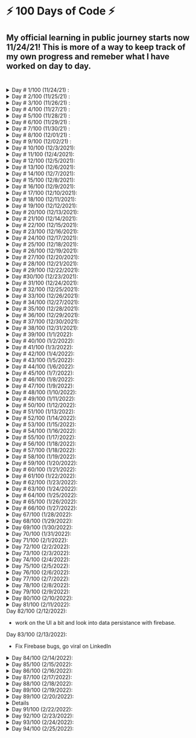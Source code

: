 # ⚡ 100 Days of Code ⚡

## My official learning in public journey starts now 11/24/21! This is more of a way to keep track of my own progress and remeber what I have worked on day to day.<br><br>

<details>
<summary>Day # 1/100 (11/24/21) :</summary>
Thanks to Black Friday, I picked up a TypeScript Udemy course to jump on the TypeScript band waggon. A few things from today's study session:

- Complile your .ts file with `tsc filename.ts`
- Core Types (_Always written in all lowercase_)
  - number (_All numbers, no differentiation between integers or floats_)
  - string (_All text values_)
  - boolean (_Just these two, no "truthy" or falsy" values_)
  - object (_Any JavaScript object, more specific types (type of object) are possible_)
  - Array (_Any JavaScript array, type can be flexible or strict(regarding the element types)_)
  - Tuple (_Added by TypeScript: Fixed-length array_)
  - Enums (_Added by TypeScript: Automatically enumerated global constant identifiers_)
  - Any (_Any kind of value, no specific type assignment_)
- Union Types (_Multiple types separated with a | _)
- Literal Types (_Specific Types, "as-number" or 5.12 _)
- Type Aliases (_Allow you to encode your own custom types_)

  ```javascript
  type ConversionDescriptor = "as-number" | "as-text";
  ```

  you can also do things like:

  ```javascript
  type User = { name: string, age: number };
  const u1: User = { name: "Max", age: 30 }; // this works!
  ```

</details>

<details>

<summary>Day # 2/100 (11/25/21) :</summary>

Happy Thanksgiving everyone!

- `tsc app.ts --watch` (_This will watch for modifications to 'app.ts' and auto compile_)
  <br>

In order for TypeScript to know that you want to watch all .ts files in your entire project you must first run (_only once_):

```sh
tsc --init
```

This will create a `tsconfig.json` file that has all of your necessary TypeScript configuration information inside.  
Once you have done this, you can run  
`tsc --watch`  
without pointing it at a specific file and this will watch all TypeScript files in your project and recompile on change.

To specifically include or exclude a file or files from being compiled in your project, add the following to your tsconfig.json:

```js
...
"exclude": [
  "node_modules" // already excluded by default
],
"include": [
  "fileToInclude.ts",
  "otherFile.ts"
]
```

#### Setting sourceMap to true will give you access to your TypeScript files in the developer console.

</details>

<details>

<summary>Day # 3/100 (11/26/21) :</summary>

### TypeScript / JavaScript

- The "Rest" parameter  
  _allows you to take a varying amount of parameters_

```js
const add = (...numbers: number[]) => {
  return numbers.reduce((curResult, vurValue) => {
    return curResult + curValue;
  }, 0);
};
```

### AWS Developer Assoicate

- IAM (_Identity and Access Management, Global service_)
  - ### Policies
    example below:
  ```json
  {
    "Version": "2021-12-17",
    "Id": "S3-Account-Permissions",
    "Statement": [
      {
        "Sid": "1",
        "Effect": "Allow",
        "Principal": {
          "AWS": [arn:aws:iam::123456789012:root"]
        },
        "Action":[
          "s3:GetObject",
          "s3:PutObject"
        ],
        "Resource":[arn:aws:s3:::mybucket/*"]
      }
    ]
  }
  ```
  - Consists of
    - Version: policy language version, always include "2012-10-17"
    - Id: an identifier for the policy(optional)
    - Statement: one or more individual statements(required)
  - Statements consists of
    - Sid: an identifier for the statement(optional)
    - Effect: whether the statement allows or denies access(Allow,Deny)
    - Principal: account/user/role to which this policy is applied to
    - Action: list of actions this policy allows or denies
    - Resource list of resources to which the actions are applied to
    - Condition: conditions for when this policy is in effect(optional)<br><br>
  - ### MFA(_Multi Factor Authentication_)
    - Password + (device you own) => successful login
  - ### Roles
    - Just like permissions but for Services
  - ### Best Practices
    - Don't use the root account except for AWS account setup
    - One physical user = One AWS user
    - Assign users to groups and assign permissions to those groups
    - Create a strong password policy
    - Use and enforce the use of MFA
    - Create and use Roles for giving permissions to AWS services
    - Use Access Keys for Programmatic Access (CLI/SDK)
    - Audit permissions of your account with the IAM Credentials Report
    - **NEVER** share IAM users & Access Keys

</details>

<details>

<summary>Day # 4/100 (11/27/21) :</summary>

### S.O.L.I.D Design Principles

- Single Responsibility Principle
  - A class should have one and only one reason to change, meaning that a class should have only one job.
- Open/Closed Principle
  - Objects or entities should be open for extension but closed for modification.
    _This means that a class should be extendable without modifying the class itself._
- Liskov Substitution Principle
  - The principle defines that objects of a superclass shall be replaceable with objects of its subclasses without breaking the application. That requires the objects of your subclasses to behave in the same way as the objects of your superclass.
- Interface Segregation Principle
  - A client should never be forced to implement an interface that it doesn’t use, or clients shouldn’t be forced to depend on methods they do not use.
    _the goal of the Interface Segregation Principle is to reduce the side effects and frequency of required changes by splitting the software into multiple, independent parts._
- Dependency Inversion Principle
  - Entities must depend on abstractions, not on concretions. It states that the high-level module must not depend on the low-level module, but they should depend on abstractions.

</details>

<details>

<summary>Day # 5/100 (11/28/21) :</summary>

Today is the first time that I have ever run the command:

```sh
npx create-react-app typescript-flashcards --template typescript
```

Soon after that, I decided to take my own advice and not context switch. Rather than jumping straight into a React project with TypeScript, I decided to just continue along learning all that I can about TypeScript.

**Advanced TypeScript Types**

### Intersection Types

Intersections Types are created with the "&"

```ts
type Admin = {
  name: string;
  privileges: string[];
};

type Employee = {
  name: string;
  startDate;
  Date;
};

type ElevatedEmployee = Admin & Employee;
```

_when 2 union types are used, only the type in common gets used and when an object type is used, the new type is the combination of all properties_

### Type Guards

When you need to type check a union type or other overlapping type, you can can check it with the `typeof` operator or using `in` depending if it is built in type or user created type.

```ts
function move(pet: Fish | Bird) {
  if ("swim" in pet) {
    return pet.swim();
  }
  return pet.fly();
}
```

```ts
function add(num: number | string, num2: number | string) {
  if (typeof num === "string" || typeof num2 === "string") {
    return num.toString() + num2.toString();
  }
  return num + num2;
}
```

### Discriminated Unions

(available with object/interfaces)  
_A common technique for working with unions is to have a single field which uses literal types which you can use to let TypeScript narrow down the possible current type._  
Example:

```ts
interface Bird {
  type: "bird";
  flyingSpeed: number;
}

interface Horse {
  type: "horse";
  runningSpeed: number;
}

type Animal = Bird | Horse;

function moveAnimal(animal: Animal) {
  let speed;
  switch (animal.type) {
    case "bird":
      speed = animal.flyingSpeed;
      break;
    case "horse":
      speed = animal.runningSpeed;
      break;
  }
  console.log("Moving at speed: " + speed);
}

moveAnimal({ type: "bird", flyingSpeed: 10 });
```

### Type Casting

This can be done using "<>" before an element or using "as **\_\_**" after

### Function Overloads

Adding the same function signature above with different parameter types followed by a ";".

### Optional Chaining

Using a ? after an object rather than checking if the object is not null.

```js
console.log(fetchedUserData?.job?.title);
```

### Nullish Coalescing

You can use a "??" to return the right-hand operand when its left-hand operand is null or undefined.

```js
const storedData = userInput ?? "DEFAULT";
//if userInput is null, 'DEFAULT' will be set, if not, userInput will be used.
```

</details>

<details>

<summary>Day # 6/100 (11/29/21) :</summary>

Today we take a look at **Generics**

```ts
//Array Type
const names: Array<string> = ["Travis", "Chris"];

//Promise Type
const promise: Promise<string> = new Promise((resolve, reject) => {
  setTimeout(() => {
    resolve("This is done!");
  }, 2000);
});
```

**Generic Function**

```ts
function merge<T, U>(objA: T, objB: U) {
  return Object.assign(objA, objB);
}

const mergedObj = merge({ name: "Travis" }, { age: 32 });
console.log(mergedObj); // {name: 'Travis', age: 32}
```

This way, when we call this merge function, the type gets passed in and then used below.  
Generic Types/Functions are very powerful.

**Constraints**
Using the "extends" followed by the type after the "T" and "U" in the code snippet above, you can explicitly set the type of the generic.

```ts
function merge<T extends object, U extends object>(objA: T, objB: U) {
  //This will make sure that the items getting passed in have to be an object.
}
```

**The 'keyof' Constraint**

```ts
function extractAndConvert<T extends object, U extends keyof T>(
  obj: T,
  key: U
) {
  return "Value: " + obj[key];
}
extractAndConvert({ name: "Travis" }, "name");
```

TypeScript will make sure that the the second argument is a valid key for the object passed in.

**Decorators**

- Class Decorators
  - A Class Decorator is declared just before a class declaration. The class decorator is applied to the constructor of the class and can be used to observe, modify, or replace a class definition. A class decorator cannot be used in a declaration file, or in any other ambient context (such as on a declare class).The expression for the class decorator will be called as a function at runtime, with the constructor of the decorated class as its only argument.
- Method Decorators
  - A Method Decorator is declared just before a method declaration. The decorator is applied to the Property Descriptor for the method, and can be used to observe, modify, or replace a method definition. A method decorator cannot be used in a declaration file, on an overload, or in any other ambient context (such as in a declare class).
- Accessor Decorators
  - An Accessor Decorator is declared just before an accessor declaration. The accessor decorator is applied to the Property Descriptor for the accessor and can be used to observe, modify, or replace an accessor’s definitions. An accessor decorator cannot be used in a declaration file, or in any other ambient context (such as in a declare class).
- Property Decorators
  - A Property Decorator is declared just before a property declaration. A property decorator cannot be used in a declaration file, or in any other ambient context (such as in a declare class).
- Parameter Decorators
  - A Parameter Decorator is declared just before a parameter declaration. The parameter decorator is applied to the function for a class constructor or method declaration. A parameter decorator cannot be used in a declaration file, an overload, or in any other ambient context (such as in a declare class).

</details>

<details>

<summary>Day # 7/100 (11/30/21) :</summary>

**Drag and Drop in TypeScript**
Started with the basics, setup a form using TS classes and implemented form input validation.

</details>

<details>

<summary>Day # 8/100 (12/01/21) :</summary>
Going through more of a Udemy course today scratching my head because something wasn't working.
Turns out, I didn't run `tsc -w` in my other terminal window. (facepalm)

Spent the rest of the evening working on random interview style alogrithm questions. Fibonacci, FizzBuzz,etc...

</details>

<details>

<summary>Day # 9/100 (12/02/21) :</summary>

I know I'm a big advocate of not "context-hopping" but I have this Vue.js bug that I have to itch. I want to see the similarities between React and Vue.

**What is Vue**  
Vue (pronounced /vjuː/, like view) is a progressive framework for building user interfaces. Unlike other monolithic frameworks, Vue is designed from the ground up to be incrementally adoptable. The core library is focused on the view layer only, and is easy to pick up and integrate with other libraries or existing projects. On the other hand, Vue is also perfectly capable of powering sophisticated Single-Page Applications when used in combination with modern tooling and supporting libraries.

**Let's get started**

```sh
npm install vue
```

**Vue Components are all in 1 file!?**  
One important thing to note is that separation of concerns is not equal to separation of file types. In modern UI development, we have found that instead of dividing the codebase into three huge layers that interweave with one another, it makes much more sense to divide them into loosely-coupled components and compose them. Inside a component, its template, logic and styles are inherently coupled, and collocating them actually makes the component more cohesive and maintainable.

Even if you don’t like the idea of Single-File Components, you can still leverage its hot-reloading and pre-compilation features by separating your JavaScript and CSS into separate files:

```js
<!-- my-component.vue -->
<template>
  <div>This will be pre-compiled</div>
</template>
<script src="./my-component.js"></script>
<style src="./my-component.css"></style>
```

</details>

<details>

<summary>Day # 10/100 (12/3/2021):</summary>

This evening I spent most of my time playing around with Vue.
Learned a bit more about:

- Declarative Rendering `{{message}}`
- Conditionals and Loops `<span v-if="isVisible">Now you see me</span>`
</details>

<details>

<summary>Day # 11/100 (12/4/2021):</summary>

Today I reimplemented my todolist in Vue from scratch.  
I then created a quick Github Profile Display under the todo list using axios to fetch user info from the github API.

</details>

<details>

<summary>Day # 12/100 (12/5/2021):</summary>
Today I decided to bite the bullet and switch over VSCode to use Vim. This should be interesting.

_v-bind_: takes an atribute in which the data will be bound to. _setting the value of an attribute_
_v-on_: takes an argument after the colon which is an event. (_click, mouseEnter, mouseLeave, etc..._)

**Event Modifiers**

- .stop
- .prevent
- .capture
- .self
- .once
- .passive

```html
<!-- the click event's propagation will be stopped -->
<a v-on:click.stop="doThis"></a>

<!-- the submit event will no longer reload the page -->
<form v-on:submit.prevent="onSubmit"></form>

<!-- modifiers can be chained -->
<a v-on:click.stop.prevent="doThat"></a>

<!-- just the modifier -->
<form v-on:submit.prevent></form>

<!-- use capture mode when adding the event listener -->
<!-- i.e. an event targeting an inner element is handled here before being handled by that element -->
<div v-on:click.capture="doThis">...</div>

<!-- only trigger handler if event.target is the element itself -->
<!-- i.e. not from a child element -->
<div v-on:click.self="doThat">...</div>
```

</details>

<details>

<summary>Day # 13/100 (12/6/2021):</summary>

**Today is the day I recreate my flashcards-react-app in Vue**

- Learned the correct way to pass props to a components.
- Installed Cypress for testing and did a ton of reading.
  - Tomorrow I plan on doing a deeper dive on cypress.
  </details>

<details>

<summary>Day # 14/100 (12/7/2021):</summary>

**Methods vs Computed Properties vs Watchers**

**Methods**

- Use with event binding OR data binding.
- Data binding: Method is executed for every "re-render" cycle of the component.
- Use for events or data that really needs to be re-evaluated all of the time.

**Computed Properties**

- Use with data binding.
- Computed properties are only re-evaluated if one of their "used values" changes.
- Use for data that depends on other data.

**Watchers**

- Not used directly in the template.
- Allows you to run any code in reaction to some changed data(e.g. sending an HTTP request etc...)
- Use for any non-data updates you want to make.

- Learned the correct way to pass props to a components.

</details>

<details>

<summary>Day # 15/100 (12/8/2021):</summary>

Today I had this great idea to make a "mini-game" of sorts in Vue.

**GetIntoTech**

- Level up to get hired from the company of your dreams.
  - 2 "health bars"
    - Developer Skills
    - Company Difficulty or possibility to hire or something.
  - 4 buttons
    - Take a Udemy Course
    - Connect to people on LinkedIn
    - Send out an application
    - Grind LeetCode

I was able to get a simple UI fleshed out and some basic functionality setup.

</details>

<details>

<summary>Day # 16/100 (12/9/2021):</summary>

Today I spent most of my time working on the mini-game logic.

- Implemented a stamina meter that decreases continuously.
- Added a sleep function that restores your stamina but puts a freeze on the buttons for 3 seconds.
- Implemented a modal popup if you run out of stamina that resets the game on close.

</details>

<details>

<summary>Day # 17/100 (12/10/2021):</summary>

After listening to a great podcast while sitting in a ton of traffic, I decided to try to put a little more effort towards learning CSS "in-depth." I have never really tried to learn it thoroughly and I'm honestly tired of throwing random properties at an element until it looks close to what I'm looking for. One day I want to know why things are working they way they are and be able to produce pixel perfect layouts given a design.

Therefore, today I have decided to work on a simple FrontEndMentor project and brush up on my CSS skills.

</details>

<details>

<summary>Day # 18/100 (12/11/2021):</summary>
A few random CSS notes.

**Specificity**
Specificity is a weight that is applied to a given CSS declaration, determined by the number of each selector type in the matching selector. When multiple declarations have equal specificity, the last declaration found in the CSS is applied to the element. Specificity only applies when the same element is targeted by multiple declarations. As per CSS rules, directly targeted elements will always take precedence over rules which an element inherits from its ancestor.

**Selector Types**

1. Type selectors (e.g., h1) and pseudo-elements (e.g., ::before).
2. Class selectors (e.g., .example), attributes selectors (e.g., [type="radio"]) and pseudo-classes (e.g., :hover).
3. ID selectors (e.g., #example).

_Universal selector (\*), combinators (+, >, ~, ' ', ||) and negation pseudo-class (:not()) have no effect on specificity. (The selectors declared inside :not() do, however.)_

**Inline styles added to an element (e.g., style="font-weight: bold;") always overwrite any styles in external stylesheets, and thus can be thought of as having the highest specificity.**

**The !important exception ruels of thumb**

- **Always** look for a way to use specificity before even considering !important
- **Only** use !important on page-specific CSS that overrides foreign CSS (from external libraries, like Bootstrap or normalize.css).
- **Never** use !important when you're writing a plugin/mashup.
- **Never** use !important on site-wide CSS.

</details>

<details>

<summary>Day # 19/100 (12/12/2021):</summary>

- How Vue looks under the hood.
- Todo List
- Rabbit DSA with Chris.
- Brain F\*\*\*\* with python and "global" CONSTANTS (first time I wanted to get back into my JavaScript code)

</details>

<details>

<summary>Day # 20/100 (12/13/2021):</summary>

- Todo List ✔✔
- How Vue Updates the DOM ✔✔
- Vue Instance Lifecycle
  - createApp()
  - beforeCreate()
  - created()
  - beforeMount()
  - mounted()
  - DATA CHANGED
    - beforeUpdate()
    - updated()
  - INSTANCE UNMOUNTED
    - beforeUnmount()
    - unmounted()

</details>

<details>

<summary>Day # 21/100 (12/14/2021):</summary>

Started off the evening with a bit more of Vue theory and then jumped into another project, this time a simple portfolio project to practice using components, props, and state management with VueX.

</details>

<details>

<summary>Day # 22/100 (12/15/2021):</summary>

**VueX**

- Commit a Mutation
- Dispatch an action

**Vue Deeper Dive**

- Global vs Local Components
- Scoped Styles
- Slots
  - Named Slots (must name them if more than 1)
  - `<template v-slot:NAMEOFSLOT>`
  - Scoped Slots
  </details>

<details>

<summary>Day # 23/100 (12/16/2021):</summary>

Took it easy today and spent my entire evening messing around on the simple portfolio vue project I started's CSS.

CSS Pros blow me away. Mad props to people who fully understand what is going on under the hood in CSS.

</details>

<details>

<summary>Day # 24/100 (12/17/2021):</summary>

- Simple Vue Portfolio
- VueX
- Looked into a bug in a fellow developers code.

</details>

<details>

<summary>Day # 25/100 (12/18/2021):</summary>

- Purchased domain for future business endevors. ✔
- Start fresh React/Vue project of future business. ✔
- Add all inital components, pages, and packages. ✔

</details>

<details>

<summary>Day # 26/100 (12/19/2021):</summary>

- Added a cool card component to the shop page.
- Looking to get into user login-registration tomorrow.

</details>

<details>

<summary>Day # 27/100 (12/20/2021):</summary>

Continue working on AlawaysZenCeramics.com

Went back to a previous react/redux ecommerce store I build with a Udemy course to refresh my knowledge of Firebase Authenticaiton.

Also broke the website in to a few smaller components.

</details>

<details>

<summary>Day # 28/100 (12/21/2021):</summary>

**AlwaysZenCeramics.com**

- Added Firebase User Auth
- Added a UserContext to be able to access the logged in user info at any time.
- Added a few pictures to the home page.

</details>

<details>

<summary>Day # 29/100 (12/22/2021):</summary>

Today I worked on a take home assessment given to a fellow div.  
Got the Node.js/Express server running with postgreSQL as the database.  
Simple Client was created with Vue.

</details>

<details>

<summary> Day #30/100 (12/23/2021):</summary>

- Finish up the take home assessment.
- Added the addCar functionality.

</details>

<details>

<summary>Day # 31/100 (12/24/2021):</summary>

**Merry Christmas Eve**

</details>

<details>

<summary>Day # 32/100 (12/25/2021):</summary>

**Merry Christmas!**

- going through a mini Vue/Vuex shopping cart blog on digitalocean.

</details>

<details>

<summary>Day # 33/100 (12/26/2021):</summary>

- Finish up the vuex shopping cart project.
- Help user on digitalocean blog with an issue with their code.
  - Realzied their issue was that they were comparing a string to an int. (fixed code below)
  ```
  ... parseInt(req.params.id);
  ```

</details>

<details>

<summary>Day # 34/100 (12/27/2021):</summary>

- Call with David Marshall to help him out with his Vue 2 App.

</details>

<details>

<summary>Day # 35/100 (12/28/2021):</summary>

- Scratch my head dealing with firebase database bugs.

</details>

<details>

<summary>Day # 36/100 (12/29/2021):</summary>

- Going to start a fresh Vue.js project for AlwaysZenCeramics
  - Looking into routing.
  - Going to use Vuex for state management.
  - Firebase for Authentication and storing data.

</details>

<details>

<summary>Day # 37/100 (12/30/2021):</summary>

- Firebase helper methods for adding info to the database completed.
- Need to setup the google auth etc...

</details>

<details>

<summary>Day # 38/100 (12/31/2021):</summary>

- Finished all of the google O-Auth w/ firebase.
  - The user can now login and their name gets displayed as well as a link to logout.

</details>

<details>

<summary>Day # 39/100 (1/1/2022):</summary>

**Happy New Year!**

- Another day working on AlwaysZenCeramics!
- Worked out Firebase bugs and added a card component.

</details>

<details>

<summary>Day # 40/100 (1/2/2022):</summary>

**Always Zen Ceramics**

- Add "add to cart" feature as well as shopping cart & badge icon.

</details>

<details>

<summary>Day # 41/100 (1/3/2022):</summary>

- Added the cartDropdown Component as well as the functionality.
  - Need to work on the styling still.

</details>

<details>

<summary>Day # 42/100 (1/4/2022):</summary>

- Spent the evening working a little bit with styling Always Zen Ceramics.
  - AKA: Took it easy.

</details>

<details>

<summary>Day # 43/100 (1/5/2022):</summary>

**Happy Birthday Mom...**
_Gone but not forgotten_

- Meeting with Josh Medeski to chat about Vim and learn a thing or two.

</details>

<details>

<summary>Day # 44/100 (1/6/2022):</summary>

- Add remove from cart Vuex functionality.
- Persist cart data in local storage.
  - added an initilizeStore mutation that gets commited before the app gets created.

</details>

<details>

<summary>Day # 45/100 (1/7/2022):</summary>

# Happy Birthday To Me!

**Just because it's my birthday, doesn't mean I'm taking a day off!**

- Add TailwindCSS to the project
- Convert the Header and Dropdown to use TailwindCSS

</details>

<details>

<summary>Day # 46/100 (1/8/2022):</summary>

Taking it easy.

Going to read the tailwind docs for a few.

</details>

<details>

<summary>Day # 47/100 (1/9/2022):</summary>

**More Fun With TailwindCSS**

- learned about creating your own components.
- added a button component with primary and secondary colors.

</summary>

</details>

<details>

<summary>Day # 48/100 (1/10/2022):</summary>

- Added "favoriting" functionality to the store.
- Added a bit of styling.
- Added a "HeaderDropdownIcon" component.

</details>

<details>

<summary>Day # 49/100 (1/11/2022):</summary>

- Created a super awesome notion board to start applying to jobs and stay on top of everything.
- Sent my first cold applications on Indeed.
- Looking forward to connecting with recruiters and trying to land a job.

</details>

<details>

<summary>Day # 50/100 (1/12/2022):</summary>

- Since today we are at the half way point, I'm going to do a bit of context hopping.
- I have a future potential interview possibly and their team is using:

  - React
  - Redux Tool Kit
  - Typescript
  - Styled Components
    **Need to make sure I can manage just incase I am thrown in the deep end**

- What I actually ended up doing was create a good looking developer resume.

</details>

<details>

<summary>Day # 51/100 (1/13/2022):</summary>

After a 13 hour shift, there wasn't much brain power left in this mind of mine.

Decided to spend the evening passively listening to Mark Erikson / Jason Lengstorf discussing how to learn "Modern Redux."

</details>

<details>

<summary>Day # 52/100 (1/14/2022):</summary>

- Going to work on AlwaysZenCeramics for a bit.
  - implemented a liked items page that passes in the liked items from the vuex store and renders individual cards.

</details>

<details>

<summary>Day # 53/100 (1/15/2022):</summary>

**MiniProject**

- Time to take a little break to work on a mini React....Then Vue... Tic Tac Toe project.
- Took care of the react version. Will work on the Vue version tomorrow.

</details>

<details>

<summary>Day # 54/100 (1/16/2022):</summary>

- Refactor React Tac Toe and upload on Stackblitz for a mentor of mine.
- Copied over project.

- Looking into Next.js for a possible blog app? maybe? haha

</details>

<details>

<summary>Day # 55/100 (1/17/2022):</summary>

- Spent the evening watching videos on RTK whilist researching and applying to jobs... Shhhhh

</details>

<details>

<summary>Day # 56/100 (1/18/2022):</summary>

- Starting fresh with React and Typescript.
- Working on a blog project (following youtube) for Typescript/React practice.

</details>

<details>

<summary>Day # 57/100 (1/18/2022):</summary>

- Continue following along learning Typescript Day 2.

</details>

<details>

<summary>Day # 58/100 (1/19/2022):</summary>

- Spent most of the evening trying to figure out how to convert over some code into React Router V6 but ended up just downgrading to V5.2

</details>

<details>

<summary>Day # 59/100 (1/20/2022):</summary>

- Started off the evening applying to jobs on linkedin.
- Finished up with watching some youtube videos on Typescript/react and reading the docs.

</details>

<details>

<summary>Day # 60/100 (1/21/2022):</summary>

- Passive learning / updated github profile.

</details>

<details>

<summary>Day # 61/100 (1/22/2022):</summary>

- Spent my entire evening leveling up in codewars. I really love this platform. Much easier to get going than leetcode which is a super boost of confidence. Here is a pretty awesome way to create a phone number format when given an array of 10 digits.

```js
function createPhoneNumber(numbers) {
  var format = "(xxx) xxx-xxxx";

  for (var i = 0; i < numbers.length; i++) {
    format = format.replace("x", numbers[i]);
  }

  return format;
}
```

I think I will be working on DSAs for a few weeks straight and then get back into doing projects + DSAs.

</details>

<details>

<summary>Day # 62/100 (1/23/2022):</summary>

- Another day another algorithm.
  5kyu The Clockwise Spiral

</details>

<details>

<summary>Day # 63/100 (1/24/2022):</summary>

- Quick dive into Vue + Nuxt.js
  - worked on a Movie DB like the one on my portfolio just using Vue and Nuxt.

</details>

<details>

<summary>Day # 64/100 (1/25/2022):</summary>

- Install Elixir
- Install Poenix
- Create an API with Phoenix

</details>

<details>

<summary>Day # 65/100 (1/26/2022):</summary>

**I got introduced to an amazing person from my mentor today and may have just gotten things heading in the right direction. Fingers Crossed!**

- Today I'm going to dive back into Node.js to create a more robust backend API using _Express_

</details>

<details>

<summary>Day # 66/100 (1/27/2022):</summary>

**Time to start a decent sized project**

# Trello for Job Application Tracking

## Tech Stack

- Vue
- Nuxt
- Firebase

</details>

<details>

<summary>Day 67/100 (1/28/2022):</summary>

- The entire evening was spent in "Learn Vim" in VSCode.

</details>

<details>

<summary>Day 68/100 (1/29/2022):</summary>

- Started off by getting sidetracked and editing my linkedin profile picture...
- Answered 2 katas on CodeWars

</details>

<details>

<summary>Day 69/100 (1/30/2022):</summary>

- Deep dive into React Hooks (again).

</details>

<details>

<summary>Day 70/100 (1/31/2022):</summary>

- Work on take home assessment for Sytem76!

**Vue Frontend connecting to an Elixir Backend API**

</details>

<details>

<summary>Day 71/100 (2/1/2022):</summary>

- Work on take home assessment for Sytem76! (Still!)

**Vue Frontend connecting to an Elixir Backend API**

</details>

<details>

<summary>Day 72/100 (2/2/2022):</summary>

- Work on take home assessment for Sytem76! (Still!)

**Vue Frontend connecting to an Elixir Backend API**

</details>

<details>

<summary>Day 73/100 (2/3/2022):</summary>

- Looking into AVA and TestCafe to add testing to my take home assessment for System76!
  - AVA: Node.js test runner
  - TestCafe Node.js test tool to automate end-to-end testing

</details>

<details>

<summary>Day 74/100 (2/4/2022):</summary>

- Finally going to take a minor break.
- Time to brush up on my git knowledge after digging a huge hole in my repo today.

</details>

<details>

<summary>Day 75/100 (2/5/2022):</summary>

- 75% of this challenge is done! What a quick 75 days!
- React review, git review

</details>

<details>

<summary>Day 76/100 (2/6/2022):</summary>

- Let's get into some responsive components in Vue.

</details>

<details>

<summary>Day 77/100 (2/7/2022):</summary>

- Work on a new blog project.

  - Created the Navbar
  - Created the Homepage
    - BlogCard Component
    - FeaturedCard Component

- Plan on connecting Firebase tomorrow for Auth and Data Persistance.

</details>

<details>

<summary>Day 78/100 (2/8/2022):</summary>

- Added the blog detail page and functionality using Vuex.
  - tomorrow I will connect Firebase and start storing the data there.

</details>

<details>

<summary>Day 79/100 (2/9/2022):</summary>

- Vue overview with Devlin.

</details>

<details>

<summary>Day 80/100 (2/10/2022):</summary>

- Add firebase auth and data persistance to the blog

</details>

<details>

<summary>Day 81/100 (2/11/2022):</summary>

- work on the UI a bit and look into data persistance with firebase.

</details>

<summary>Day 82/100 (2/12/2022):</summary>

- work on the UI a bit and look into data persistance with firebase.

</details>

<summary>Day 83/100 (2/13/2022):</summary>

- Fix Firebase bugs, go viral on LinkedIn

</details>

<details>

<summary>Day 84/100 (2/14/2022):</summary>

- Completed an assessment for a company on HackerRank.

</details>

<details>

<summary>Day 85/100 (2/15/2022):</summary>

- Completed an assessment for a company on HackerRank. (again)
  - Most likely failed but it was fun.

</details>

<details>

<summary>Day 86/100 (2/16/2022):</summary>

- Going to work on my Vue Blog project and set up a admin route for all of the Blog CRUD functionality.

</details>

<details>

<summary>Day 87/100 (2/17/2022):</summary>

- Work on the Vue Blog and get ready for my Sacramento trip.

</details>

<details>

<summary>Day 88/100 (2/18/2022):</summary>

Long drive to Sacramento .

Only coding today consists of podcasts.

</details>

<details>

<summary>Day 89/100 (2/19/2022):</summary>

Spent time with the familly and was only able to listen to podcasts and read a bit of "Clean Code"

</details>

<details>

<summary>Day 89/100 (2/20/2022):</summary>

- Another long ride home from Sacramento.
- Spent 5 hours listening to youtube videos on QA Engineering and testing.

</details>

<details>Day 90/100 (2/21/2022):</summary>

- Work on the vue blog and smash a few bugs.

</details>

<details>

<summary>Day 91/100 (2/22/2022):</summary>

- work on the admin page by adding a form to add new blog posts.

</details>

<details>

<summary>Day 92/100 (2/23/2022):</summary>

- Finally worked out all of the bugs in the template and implemented the update blog feature.

</details>

<details>

<summary>Day 93/100 (2/24/2022):</summary>

- Worked on the vue-blog while attending JS.LA meetup (twitch)

</details>

<details>

<summary>Day 94/100 (2/25/2022):</summary>

- Add testing to the vue-blog.
- Work on vue reactivity.

</details>
